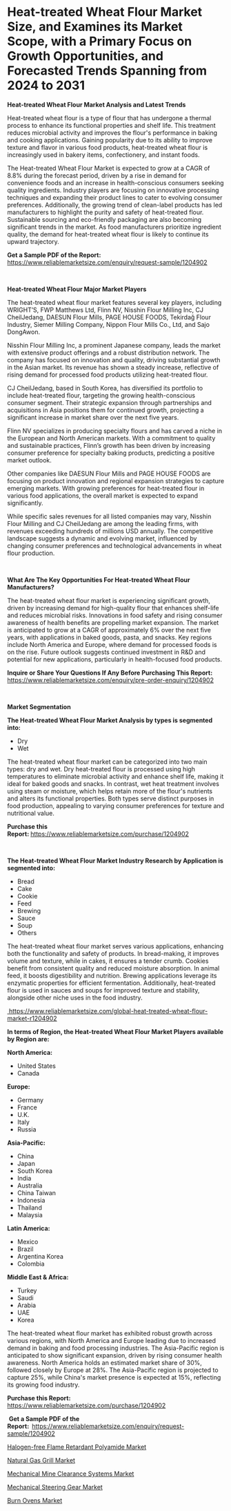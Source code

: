 <p><h1>Heat-treated Wheat Flour Market Size, and Examines its Market Scope, with a Primary Focus on Growth Opportunities, and Forecasted Trends Spanning from 2024 to 2031</h1></p><p><strong>Heat-treated Wheat Flour Market Analysis and Latest Trends</strong></p>
<p><p>Heat-treated wheat flour is a type of flour that has undergone a thermal process to enhance its functional properties and shelf life. This treatment reduces microbial activity and improves the flour's performance in baking and cooking applications. Gaining popularity due to its ability to improve texture and flavor in various food products, heat-treated wheat flour is increasingly used in bakery items, confectionery, and instant foods.</p><p>The Heat-treated Wheat Flour Market is expected to grow at a CAGR of 8.8% during the forecast period, driven by a rise in demand for convenience foods and an increase in health-conscious consumers seeking quality ingredients. Industry players are focusing on innovative processing techniques and expanding their product lines to cater to evolving consumer preferences. Additionally, the growing trend of clean-label products has led manufacturers to highlight the purity and safety of heat-treated flour. Sustainable sourcing and eco-friendly packaging are also becoming significant trends in the market. As food manufacturers prioritize ingredient quality, the demand for heat-treated wheat flour is likely to continue its upward trajectory.</p></p>
<p><strong>Get a Sample PDF of the Report:&nbsp;</strong> <a href="https://www.reliablemarketsize.com/enquiry/request-sample/1204902?utm_campaign=1131&utm_medium=2&utm_source=Github&utm_content=ia&utm_term=16102024&utm_id=heat-treated-wheat-flour">https://www.reliablemarketsize.com/enquiry/request-sample/1204902</a></p>
<p>&nbsp;</p>
<p><strong>Heat-treated Wheat Flour Major Market Players</strong></p>
<p><p>The heat-treated wheat flour market features several key players, including WRIGHT’S, FWP Matthews Ltd, Flinn NV, Nisshin Flour Milling Inc, CJ CheilJedang, DAESUN Flour Mills, PAGE HOUSE FOODS, Tekirdağ Flour Industry, Siemer Milling Company, Nippon Flour Mills Co., Ltd, and Sajo DongAwon. </p><p>Nisshin Flour Milling Inc, a prominent Japanese company, leads the market with extensive product offerings and a robust distribution network. The company has focused on innovation and quality, driving substantial growth in the Asian market. Its revenue has shown a steady increase, reflective of rising demand for processed food products utilizing heat-treated flour.</p><p>CJ CheilJedang, based in South Korea, has diversified its portfolio to include heat-treated flour, targeting the growing health-conscious consumer segment. Their strategic expansion through partnerships and acquisitions in Asia positions them for continued growth, projecting a significant increase in market share over the next five years.</p><p>Flinn NV specializes in producing specialty flours and has carved a niche in the European and North American markets. With a commitment to quality and sustainable practices, Flinn’s growth has been driven by increasing consumer preference for specialty baking products, predicting a positive market outlook.</p><p>Other companies like DAESUN Flour Mills and PAGE HOUSE FOODS are focusing on product innovation and regional expansion strategies to capture emerging markets. With growing preferences for heat-treated flour in various food applications, the overall market is expected to expand significantly.</p><p>While specific sales revenues for all listed companies may vary, Nisshin Flour Milling and CJ CheilJedang are among the leading firms, with revenues exceeding hundreds of millions USD annually. The competitive landscape suggests a dynamic and evolving market, influenced by changing consumer preferences and technological advancements in wheat flour production.</p></p>
<p>&nbsp;</p>
<p><strong>What Are The Key Opportunities For Heat-treated Wheat Flour Manufacturers?</strong></p>
<p><p>The heat-treated wheat flour market is experiencing significant growth, driven by increasing demand for high-quality flour that enhances shelf-life and reduces microbial risks. Innovations in food safety and rising consumer awareness of health benefits are propelling market expansion. The market is anticipated to grow at a CAGR of approximately 6% over the next five years, with applications in baked goods, pasta, and snacks. Key regions include North America and Europe, where demand for processed foods is on the rise. Future outlook suggests continued investment in R&D and potential for new applications, particularly in health-focused food products.</p></p>
<p><strong>Inquire or Share Your Questions If Any Before Purchasing This Report:</strong> <a href="https://www.reliablemarketsize.com/enquiry/pre-order-enquiry/1204902?utm_campaign=1131&utm_medium=2&utm_source=Github&utm_content=ia&utm_term=16102024&utm_id=heat-treated-wheat-flour">https://www.reliablemarketsize.com/enquiry/pre-order-enquiry/1204902</a></p>
<p>&nbsp;</p>
<p><strong>Market Segmentation</strong></p>
<p><strong>The Heat-treated Wheat Flour Market Analysis by types is segmented into:</strong></p>
<p><ul><li>Dry</li><li>Wet</li></ul></p>
<p><p>The heat-treated wheat flour market can be categorized into two main types: dry and wet. Dry heat-treated flour is processed using high temperatures to eliminate microbial activity and enhance shelf life, making it ideal for baked goods and snacks. In contrast, wet heat treatment involves using steam or moisture, which helps retain more of the flour's nutrients and alters its functional properties. Both types serve distinct purposes in food production, appealing to varying consumer preferences for texture and nutritional value.</p></p>
<p><strong>Purchase this Report:&nbsp;</strong><a href="https://www.reliablemarketsize.com/purchase/1204902?utm_campaign=1131&utm_medium=2&utm_source=Github&utm_content=ia&utm_term=16102024&utm_id=heat-treated-wheat-flour">https://www.reliablemarketsize.com/purchase/1204902</a></p>
<p>&nbsp;</p>
<p><strong>The Heat-treated Wheat Flour Market Industry Research by Application is segmented into:</strong></p>
<p><ul><li>Bread</li><li>Cake</li><li>Cookie</li><li>Feed</li><li>Brewing</li><li>Sauce</li><li>Soup</li><li>Others</li></ul></p>
<p><p>The heat-treated wheat flour market serves various applications, enhancing both the functionality and safety of products. In bread-making, it improves volume and texture, while in cakes, it ensures a tender crumb. Cookies benefit from consistent quality and reduced moisture absorption. In animal feed, it boosts digestibility and nutrition. Brewing applications leverage its enzymatic properties for efficient fermentation. Additionally, heat-treated flour is used in sauces and soups for improved texture and stability, alongside other niche uses in the food industry.</p></p>
<p><a href="https://www.reliablemarketsize.com/global-heat-treated-wheat-flour-market-r1204902?utm_campaign=1131&utm_medium=2&utm_source=Github&utm_content=ia&utm_term=16102024&utm_id=heat-treated-wheat-flour">&nbsp;https://www.reliablemarketsize.com/global-heat-treated-wheat-flour-market-r1204902</a></p>
<p><strong>In terms of Region, the Heat-treated Wheat Flour Market Players available by Region are:</strong></p>
<p>
    <p> <strong> North America: </strong>
        <ul>
            <li>United States</li>
            <li>Canada</li>
        </ul>
        </p> 
    <p> <strong> Europe: </strong>
        <ul>
            <li>Germany</li>
            <li>France</li>
            <li>U.K.</li>
            <li>Italy</li>
            <li>Russia</li>
        </ul>
        </p> 
    <p> <strong> Asia-Pacific: </strong>
        <ul>
            <li>China</li>
            <li>Japan</li>
            <li>South Korea</li>
            <li>India</li>
            <li>Australia</li>
            <li>China Taiwan</li>
            <li>Indonesia</li>
            <li>Thailand</li>
            <li>Malaysia</li>
        </ul>
        </p> 
    <p> <strong> Latin America: </strong>
        <ul>
            <li>Mexico</li>
            <li>Brazil</li>
            <li>Argentina Korea</li>
            <li>Colombia</li>
        </ul>
        </p> 
    <p> <strong> Middle East & Africa: </strong>
        <ul>
            <li>Turkey</li>
            <li>Saudi</li>
            <li>Arabia</li>
            <li>UAE</li>
            <li>Korea</li>
        </ul>
    </p>
    </p>
<p><p>The heat-treated wheat flour market has exhibited robust growth across various regions, with North America and Europe leading due to increased demand in baking and food processing industries. The Asia-Pacific region is anticipated to show significant expansion, driven by rising consumer health awareness. North America holds an estimated market share of 30%, followed closely by Europe at 28%. The Asia-Pacific region is projected to capture 25%, while China's market presence is expected at 15%, reflecting its growing food industry.</p></p>
<p><strong>Purchase this Report: </strong><a href="https://www.reliablemarketsize.com/purchase/1204902?utm_campaign=1131&utm_medium=2&utm_source=Github&utm_content=ia&utm_term=16102024&utm_id=heat-treated-wheat-flour">https://www.reliablemarketsize.com/purchase/1204902</a></p>
<p>&nbsp;<strong>Get a Sample PDF of the Report:&nbsp;&nbsp;</strong><a href="https://www.reliablemarketsize.com/enquiry/request-sample/1204902?utm_campaign=1131&utm_medium=2&utm_source=Github&utm_content=ia&utm_term=16102024&utm_id=heat-treated-wheat-flour">https://www.reliablemarketsize.com/enquiry/request-sample/1204902</a></p>
<p><strong></strong></p>
<p><p><a href="https://github.com/cecilebbruhter/Market-Research-Report-List-1/blob/main/halogen-free-flame-retardant-polyamide-market.md?utm_campaign=1131&utm_medium=2&utm_source=Github&utm_content=ia&utm_term=16102024&utm_id=heat-treated-wheat-flour">Halogen-free Flame Retardant Polyamide Market</a></p><p><a href="https://www.linkedin.com/pulse/natural-gas-grill-market-size-share-trends-analysis-report-fuybc?trk=public_post_embed_feed-article-content&utm_campaign=1131&utm_medium=2&utm_source=Github&utm_content=ia&utm_term=16102024&utm_id=heat-treated-wheat-flour">Natural Gas Grill Market</a></p><p><a href="https://issuu.com/reportprime-2/docs/mechanical-mine-clearance-systems-m_83bec51ab4260c?utm_campaign=1131&utm_medium=2&utm_source=Github&utm_content=ia&utm_term=16102024&utm_id=heat-treated-wheat-flour">Mechanical Mine Clearance Systems Market</a></p><p><a href="https://issuu.com/reportprime-2/docs/mechanical-steering-gear-market-siz_12a72c8e20b763?utm_campaign=1131&utm_medium=2&utm_source=Github&utm_content=ia&utm_term=16102024&utm_id=heat-treated-wheat-flour">Mechanical Steering Gear Market</a></p><p><a href="https://www.linkedin.com/pulse/burn-ovens-market-global-regional-analysis-focus-region-country-level-bilde?utm_campaign=1131&utm_medium=2&utm_source=Github&utm_content=ia&utm_term=16102024&utm_id=heat-treated-wheat-flour">Burn Ovens Market</a></p></p>